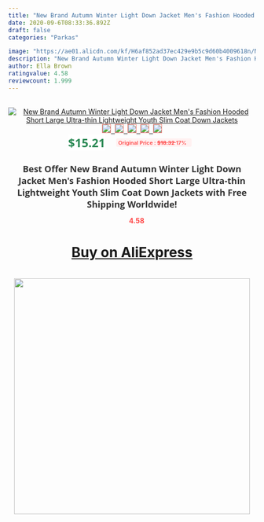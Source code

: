 ```yaml
---
title: "New Brand Autumn Winter Light Down Jacket Men's Fashion Hooded Short Large Ultra-thin Lightweight Youth Slim Coat Down Jackets"
date: 2020-09-6T08:33:36.892Z
draft: false
categories: "Parkas"

image: "https://ae01.alicdn.com/kf/H6af852ad37ec429e9b5c9d60b4009618n/New-Brand-Autumn-Winter-Light-Down-Jacket-Men-s-Fashion-Hooded-Short-Large-Ultra-thin-Lightweight.jpg"
description: "New Brand Autumn Winter Light Down Jacket Men's Fashion Hooded Short Large Ultra-thin Lightweight Youth Slim Coat Down Jackets"
author: Ella Brown
ratingvalue: 4.58
reviewcount: 1.999
---
```

<br>
<div style="text-align: center;">
<a href="https://s.click.aliexpress.com/e/_9xvOpJ" target="_blank" rel="nofollow noopener noreferrer"><img alt="New Brand Autumn Winter Light Down Jacket Men's Fashion Hooded Short Large Ultra-thin Lightweight Youth Slim Coat Down Jackets" class="magnifier-image" src="https://ae01.alicdn.com/kf/H6af852ad37ec429e9b5c9d60b4009618n/New-Brand-Autumn-Winter-Light-Down-Jacket-Men-s-Fashion-Hooded-Short-Large-Ultra-thin-Lightweight.jpg_640x640.jpg">
<br>
<img style="border:1px solid salmon" src="https://ae01.alicdn.com/kf/H6af852ad37ec429e9b5c9d60b4009618n/New-Brand-Autumn-Winter-Light-Down-Jacket-Men-s-Fashion-Hooded-Short-Large-Ultra-thin-Lightweight.jpg_120x120.jpg">&nbsp;&nbsp;<img style="border:1px solid salmon" src="https://ae01.alicdn.com/kf/H6913b4f93f994690ba0ada5fffc9f069b/New-Brand-Autumn-Winter-Light-Down-Jacket-Men-s-Fashion-Hooded-Short-Large-Ultra-thin-Lightweight.jpg_120x120.jpg">&nbsp;&nbsp;<img style="border:1px solid salmon" src="https://ae01.alicdn.com/kf/H401ced57fdf5402f9bca88b4a6ac5c11l/New-Brand-Autumn-Winter-Light-Down-Jacket-Men-s-Fashion-Hooded-Short-Large-Ultra-thin-Lightweight.jpg_120x120.jpg">&nbsp;&nbsp;<img style="border:1px solid salmon" src="https://ae01.alicdn.com/kf/H9d12751427df43a4bcb1619139b822bbx/New-Brand-Autumn-Winter-Light-Down-Jacket-Men-s-Fashion-Hooded-Short-Large-Ultra-thin-Lightweight.jpg_120x120.jpg">&nbsp;&nbsp;<img style="border:1px solid salmon" src="https://ae01.alicdn.com/kf/H2b1e5c830e304ec3a39f4c103b4927e6i/New-Brand-Autumn-Winter-Light-Down-Jacket-Men-s-Fashion-Hooded-Short-Large-Ultra-thin-Lightweight.jpg_120x120.jpg"></a></div><br0>
<div style="text-align: center;"><span style="background-color: white; border: 0px; box-sizing: border-box; color: seagreen; display: inline-block; font-family: &quot;open sans&quot; , &quot;arial&quot; , &quot;helvetica&quot; , sans-serif , &quot;heiti&quot;; font-size: 24px; font-stretch: inherit; font-weight: 700; line-height: inherit; margin: 0px 10px 0px 0px; padding: 0px; vertical-align: middle;">$15.21 </span>
<span style="background: rgb(255 , 241 , 241); border-radius: 3px; border: 0px; box-sizing: border-box; color: #ff4747; display: inline-block; font-family: inherit; font-size: 12px; font-stretch: inherit; font-style: inherit; font-variant: inherit; font-weight: 600; line-height: inherit; margin: 0px; padding: 2px 5px; transform: scale(0.9); vertical-align: middle;">Original Price : <b style="text-decoration: line-through;">$18.32 </b> 17%&nbsp;&nbsp;</span></div>
<h1 style="color: #333333; display: inline-block; font-family: &quot;open sans&quot; , &quot;arial&quot; , &quot;helvetica&quot; , sans-serif , &quot;heiti&quot;; font-size: 18px; font-stretch: inherit; font-weight: 700; text-align: center;">Best Offer New Brand Autumn Winter Light Down Jacket Men's Fashion Hooded Short Large Ultra-thin Lightweight Youth Slim Coat Down Jackets with Free Shipping Worldwide!</h1>
<div style="color: #ff4747; text-align: center;">
<img src="https://4.bp.blogspot.com/-M0ZcTcb-5uY/XleCXlxnR4I/AAAAAAAAAEc/OrjgMkXV1oMQFaCRZj5HQwOCBcu3w1FegCPcBGAYYCw/s1600/star.png" style="height: 15px;">&nbsp;<b>4.58</b></div>
<div class="button_cont" align="center"><a class="buynow_a" href="https://s.click.aliexpress.com/e/_9xvOpJ" target="_blank" rel="nofollow noopener noreferrer"><H1>Buy on AliExpress</H1></a></div><br>
<div class="separator" style="clear: both; text-align: center;">
<img src="https://lh3.googleusercontent.com/-pTy5HemUv9M/XlePHvY0dAI/AAAAAAAAAE4/0nX5iRUoIWY8eMW9Dpxeirr157OZliDIgCLcBGAsYHQ/s1600/badge.gif" width="480">
</div>
